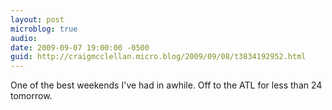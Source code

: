 ```yaml
---
layout: post
microblog: true
audio: 
date: 2009-09-07 19:00:00 -0500
guid: http://craigmcclellan.micro.blog/2009/09/08/t3834192952.html
---
```

One of the best weekends I've had in awhile.  Off to the ATL for less than 24 tomorrow.
